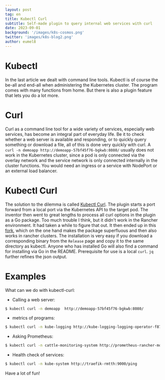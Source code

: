```yaml
---
layout: post
tag: en
title: Kubectl Curl
subtitle: Self-made plugin to query internal web services with curl
date: 2023-09-01
background: '/images/k8s-cosmos.png'
twitter: 'images/k8s-blog2.png'
author: eumel8
---
```


# Kubectl
In the last article we dealt with command line tools. Kubectl is of course the be-all and end-all when administering the Kubernetes cluster. The program comes with many functions from home. But there is also a plugin feature that lets you do a lot more.

# Curl
Curl as a command line tool for a wide variety of services, especially web services, has become an integral part of everyday life. Be it to check whether a web server is available and responding, or to quickly query something or download a file, all of this is done very quickly with curl. A `curl -n demoapp http://demoapp-57bf45f76-bgkwb:8080/` usually does not work in the Kubernetes cluster, since a pod is only connected via the overlay network and the service network is only connected internally in the cluster functions. You would need an ingress or a service with NodePort or an external load balancer.

# Kubectl Curl
The solution to the dilemma is called [Kubectl Curl](https://github.com/segmentio/kubectl-curl). The plugin starts a port forward from a local port via the Kubernetes API to the target pod. The inventor then went to great lengths to process all curl options in the plugin as a Go package. Too much trouble I think, but it didn't work in the Rancher environment. It had taken a while to figure that out. It then ended up in this [fork](https://github.com/eumel8/kubectl-curl), which on the one hand makes the package superfluous and then also works in rancher clusters.
The installation is very easy if you download a corresponding binary from the `Release` page and copy it to the same directory as kubectl. Anyone who has installed Go will also find a command for installing via Go in the README.
Prerequisite for use is a local `curl`. `jq` further refines the json output.

# Examples
What can we do with kubectl-curl:

- Calling a web server:

```bash
$ kubectl curl -n demoapp  http://demoapp-57bf45f76-bgkwb:8080/
```

- metrics of programs:

```bash
$ kubectl curl -n kube-logging http://kube-logging-logging-operator-f874c54f8-wcd6g:8080/metrics
```

- Asking Prometheus:

```bash
$ kubectl curl -n cattle-monitoring-system http://prometheus-rancher-monitoring-prometheus-0:9090/api/v1/query?query=fluentbit_uptime | jq .
```

- Health check of services:

```bash
$ kubectl curl -n kube-system http://traefik-rmtth:9000/ping
```

Have a lot of fun!
